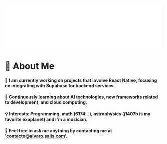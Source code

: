 <div align="center">
    <img src="hello.svg" width="700" alt="css-in-readme">
</div>

# 🚀 About Me

#### 🔭 I am currently working on projects that involve React Native, focusing on integrating with Supabase for backend services.

#### 🌱 Continuously learning about AI technologies, new frameworks related to development, and cloud computing.

#### 💡 Interests: Programming, math (6174...), astrophysics (j1407b is my favorite exoplanet) and I'm a musician.

#### 💬 Feel free to ask me anything by contacting me at 'contacto@alvaro.salis.com'.
